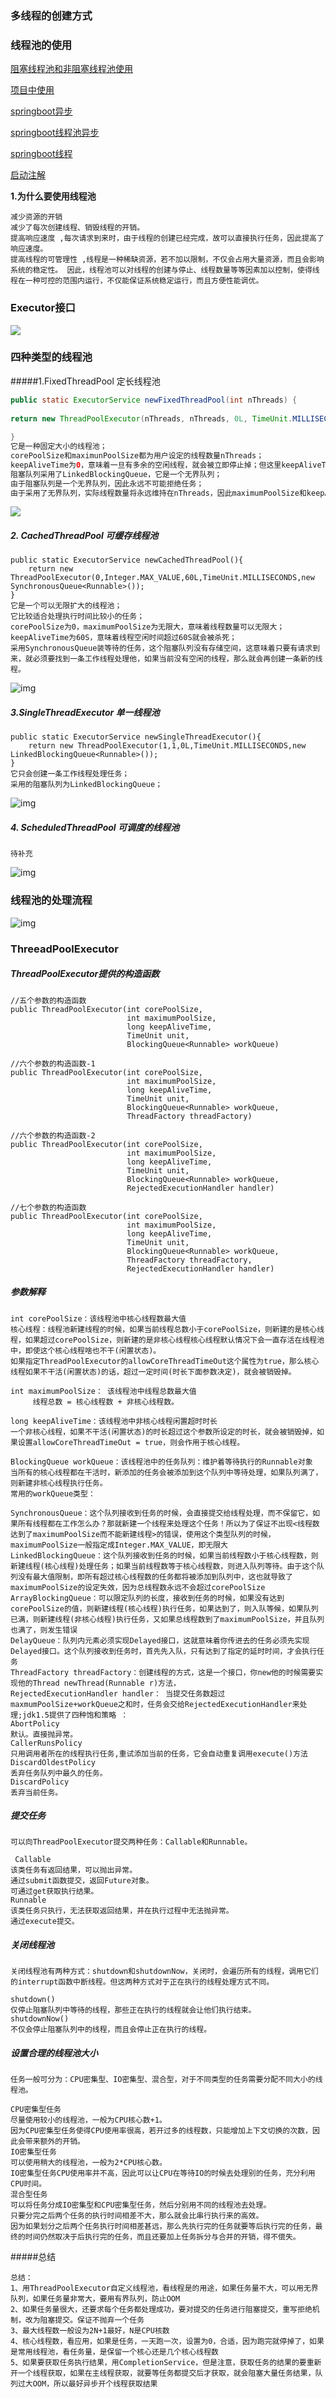 ### 多线程的创建方式



### 线程池的使用

[阻塞线程池和非阻塞线程池使用](https://blog.csdn.net/z_s_z2016/article/details/81674893)

[项目中使用](https://blog.csdn.net/lxinccode/article/details/83088189)

[springboot异步](https://www.cnblogs.com/yw0219/p/8810956.html)

[springboot线程池异步](https://www.jianshu.com/p/832f2b162450)

[springboot线程](https://www.jianshu.com/p/832f2b162450)

[启动注解](https://blog.51cto.com/11147669/2425799)

**1.为什么要使用线程池**

```
减少资源的开销 
减少了每次创建线程、销毁线程的开销。
提高响应速度 ,每次请求到来时，由于线程的创建已经完成，故可以直接执行任务，因此提高了响应速度。
提高线程的可管理性 ,线程是一种稀缺资源，若不加以限制，不仅会占用大量资源，而且会影响系统的稳定性。 因此，线程池可以对线程的创建与停止、线程数量等等因素加以控制，使得线程在一种可控的范围内运行，不仅能保证系统稳定运行，而且方便性能调优。
```

### Executor接口

![](https://img-blog.csdn.net/20180814213209369?watermark/2/text/aHR0cHM6Ly9ibG9nLmNzZG4ubmV0L3pfc196MjAxNg==/font/5a6L5L2T/fontsize/400/fill/I0JBQkFCMA==/dissolve/70)

### 四种类型的线程池

#####1.FixedThreadPool 定长线程池

```java
public static ExecutorService newFixedThreadPool(int nThreads) { 
 
return new ThreadPoolExecutor(nThreads, nThreads, 0L, TimeUnit.MILLISECONDS, new LinkedBlockingQueue<Runnable>()); 
 
}
它是一种固定大小的线程池；
corePoolSize和maximunPoolSize都为用户设定的线程数量nThreads；
keepAliveTime为0，意味着一旦有多余的空闲线程，就会被立即停止掉；但这里keepAliveTime无效；
阻塞队列采用了LinkedBlockingQueue，它是一个无界队列；
由于阻塞队列是一个无界队列，因此永远不可能拒绝任务；
由于采用了无界队列，实际线程数量将永远维持在nThreads，因此maximumPoolSize和keepAliveTime将无效。 
```

![](https://img-blog.csdn.net/20180814222111804?watermark/2/text/aHR0cHM6Ly9ibG9nLmNzZG4ubmV0L3pfc196MjAxNg==/font/5a6L5L2T/fontsize/400/fill/I0JBQkFCMA==/dissolve/70)

##### **2. CachedThreadPool 可缓存线程池**

```
public static ExecutorService newCachedThreadPool(){
    return new ThreadPoolExecutor(0,Integer.MAX_VALUE,60L,TimeUnit.MILLISECONDS,new SynchronousQueue<Runnable>());
}
它是一个可以无限扩大的线程池；
它比较适合处理执行时间比较小的任务；
corePoolSize为0，maximumPoolSize为无限大，意味着线程数量可以无限大；
keepAliveTime为60S，意味着线程空闲时间超过60S就会被杀死；
采用SynchronousQueue装等待的任务，这个阻塞队列没有存储空间，这意味着只要有请求到来，就必须要找到一条工作线程处理他，如果当前没有空闲的线程，那么就会再创建一条新的线程。
```

![img](https://img-blog.csdn.net/20180814222325597?watermark/2/text/aHR0cHM6Ly9ibG9nLmNzZG4ubmV0L3pfc196MjAxNg==/font/5a6L5L2T/fontsize/400/fill/I0JBQkFCMA==/dissolve/70)

##### **3.SingleThreadExecutor 单一线程池**

```
public static ExecutorService newSingleThreadExecutor(){
    return new ThreadPoolExecutor(1,1,0L,TimeUnit.MILLISECONDS,new LinkedBlockingQueue<Runnable>());
}
它只会创建一条工作线程处理任务；
采用的阻塞队列为LinkedBlockingQueue；
```

![img](https://img-blog.csdn.net/20180814222550617?watermark/2/text/aHR0cHM6Ly9ibG9nLmNzZG4ubmV0L3pfc196MjAxNg==/font/5a6L5L2T/fontsize/400/fill/I0JBQkFCMA==/dissolve/70)

##### **4. ScheduledThreadPool 可调度的线程池**

```
待补充
```

![img](https://img-blog.csdn.net/20180814222732879?watermark/2/text/aHR0cHM6Ly9ibG9nLmNzZG4ubmV0L3pfc196MjAxNg==/font/5a6L5L2T/fontsize/400/fill/I0JBQkFCMA==/dissolve/70)

### 线程池的处理流程

![img](https://img-blog.csdn.net/20180814214752746?watermark/2/text/aHR0cHM6Ly9ibG9nLmNzZG4ubmV0L3pfc196MjAxNg==/font/5a6L5L2T/fontsize/400/fill/I0JBQkFCMA==/dissolve/70)

### ThreeadPoolExecutor

##### ThreadPoolExecutor提供的构造函数

```
//五个参数的构造函数
public ThreadPoolExecutor(int corePoolSize,
                          int maximumPoolSize,
                          long keepAliveTime,
                          TimeUnit unit,
                          BlockingQueue<Runnable> workQueue)
 
//六个参数的构造函数-1
public ThreadPoolExecutor(int corePoolSize,
                          int maximumPoolSize,
                          long keepAliveTime,
                          TimeUnit unit,
                          BlockingQueue<Runnable> workQueue,
                          ThreadFactory threadFactory)
 
//六个参数的构造函数-2
public ThreadPoolExecutor(int corePoolSize,
                          int maximumPoolSize,
                          long keepAliveTime,
                          TimeUnit unit,
                          BlockingQueue<Runnable> workQueue,
                          RejectedExecutionHandler handler)
 
//七个参数的构造函数
public ThreadPoolExecutor(int corePoolSize,
                          int maximumPoolSize,
                          long keepAliveTime,
                          TimeUnit unit,
                          BlockingQueue<Runnable> workQueue,
                          ThreadFactory threadFactory,
                          RejectedExecutionHandler handler)
```

##### **参数解释**

```
int corePoolSize：该线程池中核心线程数最大值
核心线程：线程池新建线程的时候，如果当前线程总数小于corePoolSize，则新建的是核心线程，如果超过corePoolSize，则新建的是非核心线程核心线程默认情况下会一直存活在线程池中，即使这个核心线程啥也不干(闲置状态)。
如果指定ThreadPoolExecutor的allowCoreThreadTimeOut这个属性为true，那么核心线程如果不干活(闲置状态)的话，超过一定时间(时长下面参数决定)，就会被销毁掉。

int maximumPoolSize： 该线程池中线程总数最大值
     线程总数 = 核心线程数 + 非核心线程数。

long keepAliveTime：该线程池中非核心线程闲置超时时长
一个非核心线程，如果不干活(闲置状态)的时长超过这个参数所设定的时长，就会被销毁掉，如果设置allowCoreThreadTimeOut = true，则会作用于核心线程。

BlockingQueue workQueue：该线程池中的任务队列：维护着等待执行的Runnable对象
当所有的核心线程都在干活时，新添加的任务会被添加到这个队列中等待处理，如果队列满了，则新建非核心线程执行任务。
常用的workQueue类型：

SynchronousQueue：这个队列接收到任务的时候，会直接提交给线程处理，而不保留它，如果所有线程都在工作怎么办？那就新建一个线程来处理这个任务！所以为了保证不出现<线程数达到了maximumPoolSize而不能新建线程>的错误，使用这个类型队列的时候，maximumPoolSize一般指定成Integer.MAX_VALUE，即无限大
LinkedBlockingQueue：这个队列接收到任务的时候，如果当前线程数小于核心线程数，则新建线程(核心线程)处理任务；如果当前线程数等于核心线程数，则进入队列等待。由于这个队列没有最大值限制，即所有超过核心线程数的任务都将被添加到队列中，这也就导致了maximumPoolSize的设定失效，因为总线程数永远不会超过corePoolSize
ArrayBlockingQueue：可以限定队列的长度，接收到任务的时候，如果没有达到corePoolSize的值，则新建线程(核心线程)执行任务，如果达到了，则入队等候，如果队列已满，则新建线程(非核心线程)执行任务，又如果总线程数到了maximumPoolSize，并且队列也满了，则发生错误
DelayQueue：队列内元素必须实现Delayed接口，这就意味着你传进去的任务必须先实现Delayed接口。这个队列接收到任务时，首先先入队，只有达到了指定的延时时间，才会执行任务
ThreadFactory threadFactory：创建线程的方式，这是一个接口，你new他的时候需要实现他的Thread newThread(Runnable r)方法，
RejectedExecutionHandler handler： 当提交任务数超过maxmumPoolSize+workQueue之和时，任务会交给RejectedExecutionHandler来处理;jdk1.5提供了四种饱和策略 ：
AbortPolicy 
默认。直接抛异常。
CallerRunsPolicy 
只用调用者所在的线程执行任务,重试添加当前的任务，它会自动重复调用execute()方法
DiscardOldestPolicy 
丢弃任务队列中最久的任务。
DiscardPolicy 
丢弃当前任务。
```

##### 提交任务

```
可以向ThreadPoolExecutor提交两种任务：Callable和Runnable。

 Callable 
该类任务有返回结果，可以抛出异常。 
通过submit函数提交，返回Future对象。 
可通过get获取执行结果。
Runnable 
该类任务只执行，无法获取返回结果，并在执行过程中无法抛异常。 
通过execute提交。
```

##### 关闭线程池

```
关闭线程池有两种方式：shutdown和shutdownNow，关闭时，会遍历所有的线程，调用它们的interrupt函数中断线程。但这两种方式对于正在执行的线程处理方式不同。

shutdown() 
仅停止阻塞队列中等待的线程，那些正在执行的线程就会让他们执行结束。
shutdownNow() 
不仅会停止阻塞队列中的线程，而且会停止正在执行的线程。
```

#####  设置合理的线程池大小

```
任务一般可分为：CPU密集型、IO密集型、混合型，对于不同类型的任务需要分配不同大小的线程池。

CPU密集型任务 
尽量使用较小的线程池，一般为CPU核心数+1。 
因为CPU密集型任务使得CPU使用率很高，若开过多的线程数，只能增加上下文切换的次数，因此会带来额外的开销。
IO密集型任务 
可以使用稍大的线程池，一般为2*CPU核心数。 
IO密集型任务CPU使用率并不高，因此可以让CPU在等待IO的时候去处理别的任务，充分利用CPU时间。
混合型任务 
可以将任务分成IO密集型和CPU密集型任务，然后分别用不同的线程池去处理。 
只要分完之后两个任务的执行时间相差不大，那么就会比串行执行来的高效。 
因为如果划分之后两个任务执行时间相差甚远，那么先执行完的任务就要等后执行完的任务，最终的时间仍然取决于后执行完的任务，而且还要加上任务拆分与合并的开销，得不偿失。
```

#####总结

```
总结： 
1、用ThreadPoolExecutor自定义线程池，看线程是的用途，如果任务量不大，可以用无界队列，如果任务量非常大，要用有界队列，防止OOM 
2、如果任务量很大，还要求每个任务都处理成功，要对提交的任务进行阻塞提交，重写拒绝机制，改为阻塞提交。保证不抛弃一个任务 
3、最大线程数一般设为2N+1最好，N是CPU核数 
4、核心线程数，看应用，如果是任务，一天跑一次，设置为0，合适，因为跑完就停掉了，如果是常用线程池，看任务量，是保留一个核心还是几个核心线程数 
5、如果要获取任务执行结果，用CompletionService，但是注意，获取任务的结果的要重新开一个线程获取，如果在主线程获取，就要等任务都提交后才获取，就会阻塞大量任务结果，队列过大OOM，所以最好异步开个线程获取结果
```

